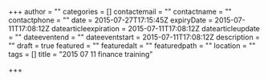 +++
author = ""
categories = []
contactemail = ""
contactname = ""
contactphone = ""
date = 2015-07-27T17:15:45Z
expiryDate = 2015-07-11T17:08:12Z
datearticleexpiration = 2015-07-11T17:08:12Z
datearticleupdate = ""
dateeventend = ""
dateeventstart = 2015-07-11T17:08:12Z
description = ""
draft = true
featured = ""
featuredalt = ""
featuredpath = ""
location = ""
tags = []
title = "2015 07 11 finance training"

+++

